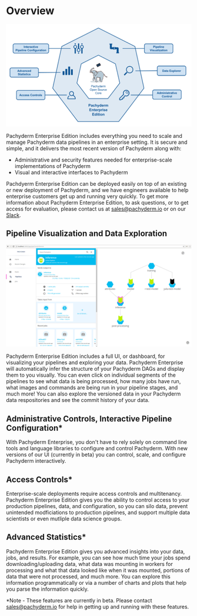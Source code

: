 # Overview

![alt tag](enterprise.png)

Pachyderm Enterprise Edition includes everything you need to scale and manage Pachyderm data pipelines in an enterprise setting. It is secure and simple, and it delivers the most recent version of Pachyderm along with:

- Administrative and security features needed for enterprise-scale implementations of Pachyderm 
- Visual and interactive interfaces to Pachyderm  

Pachdyerm Enterprise Edition can be deployed easily on top of an existing or new deployment of Pachyderm, and we have engineers available to help enterprise customers get up and running very quickly.  To get more information about Pachyderm Enterprise Edition, to ask questions, or to get access for evaluation, please contact us at [sales@pachyderm.io](mailto:sales@pachyderm.io) or on our [Slack](http://slack.pachyderm.io/). 

## Pipeline Visualization and Data Exploration

![alt tag](dashboard.png)

Pachyderm Enterprise Edition includes a full UI, or dashboard, for visualizing your pipelines and exploring your data.  Pachyderm Enterprise will automatically infer the structure of your Pachyderm DAGs and display them to you visually.  You can even click on individual segments of the pipelines to see what data is being processed, how many jobs have run, what images and commands are being run in your pipeline stages, and much more!  You can also explore the versioned data in your Pachyderm data respositories and see the commit history of your data.  

## Administrative Controls, Interactive Pipeline Configuration*

With Pachyderm Enterprise, you don't have to rely solely on command line tools and language libraries to configure and control Pachyderm. With new versions of our UI (currently in beta) you can control, scale, and configure Pachyderm interactively.

## Access Controls*

Enterprise-scale deployments require access controls and multitenancy.  Pachyderm Enterprise Edition gives you the ability to control access to your production pipelines, data, and configuration, so you can silo data, prevent unintended modficiations to production pipelines, and support multiple data scientists or even mutliple data science groups.

## Advanced Statistics* 

Pachyderm Enterprise Edition gives you advanced insights into your data, jobs, and results.  For example, you can see how much time your jobs spend downloading/uploading data, what data was mounting in workers for processing and what that data looked like when it was mounted, portions of data that were not processed, and much more.  You can explore this information programmatically or via a number of charts and plots that help you parse the information quickly.

*Note - These features are currently in beta.  Please contact [sales@pachyderm.io](mailto:sales@pachyderm.io) for help in getting up and running with these features. 
